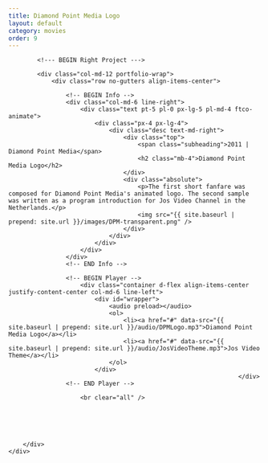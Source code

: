 ```yaml
---
title: Diamond Point Media Logo
layout: default
category: movies
order: 9
---
```


<section class="ftco-section ftco-no-pt ftco-no-pb">
    <div class="container px-md-0">
        <div class="row d-flex no-gutters">
            

            <!--- BEGIN Right Project --->

            <div class="col-md-12 portfolio-wrap">
                <div class="row no-gutters align-items-center">
                                                        
                    <!-- BEGIN Info -->
                    <div class="col-md-6 line-right">
                        <div class="text pt-5 pl-0 px-lg-5 pl-md-4 ftco-animate">
                            <div class="px-4 px-lg-4">
                                <div class="desc text-md-right">
                                    <div class="top">
                                        <span class="subheading">2011 | Diamond Point Media</span>
                                        <h2 class="mb-4">Diamond Point Media Logo</h2>
                                    </div>
                                    <div class="absolute">
                                        <p>The first short fanfare was composed for Diamond Point Media's animated logo. The second sample was written as a program introduction for Jos Video Channel in the Netherlands.</p>
                                        <img src="{{ site.baseurl | prepend: site.url }}/images/DPM-transparent.png" />
                                    </div>
                                </div>
                            </div>
                        </div>
                    </div>
                    <!-- END Info -->
                    
                    <!-- BEGIN Player -->
                        <div class="container d-flex align-items-center justify-content-center col-md-6 line-left">
                            <div id="wrapper">
                                <audio preload></audio>
                                <ol>
                                    <li><a href="#" data-src="{{ site.baseurl | prepend: site.url }}/audio/DPMLogo.mp3">Diamond Point Media Logo</a></li>
                                    <li><a href="#" data-src="{{ site.baseurl | prepend: site.url }}/audio/JosVideoTheme.mp3">Jos Video Theme</a></li>
                                </ol>
                            </div>
                                                                    </div>
                    <!-- END Player -->

                        <br clear="all" />
<br />
<br clear="all" />
<br />
                </div>
            </div>
            <!-- END Right Project -->
            
        </div>
    </div>
</section>
